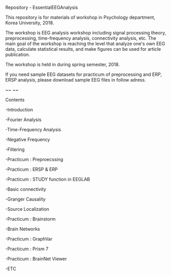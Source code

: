 Repository - EssentialEEGAnalysis

This repository is for materials of workshop in Psychology department, Korea University, 2018.

The workshop is EEG analysis workshop including signal processing theory, preprocessing, time-frequency analysis, connectivity analysis, etc. 
The main goal of the workshop is reaching the level that analyze one's own EEG data, calculate statistical results, and make figures can be used for article publication.

The workshop is held in during spring semester, 2018.


If you need sample EEG datasets for practicum of preprocessing and ERP, ERSP analysis,
please download sample EEG files in follow adress.

~~
~~



Contents

-Introduction

-Fourier Analysis

-Time-Frequency Analysis

-Negative Frequency

-Filtering

-Practicum : Preproecssing

-Practicum : ERSP & ERP

-Practicum : STUDY function in EEGLAB

-Basic connectivity

-Granger Causality

-Source Localization

-Practicum : Brainstorm

-Brain Networks

-Practicum : GraphVar

-Practicum : Prism 7

-Practicum : BrainNet Viewer

-ETC
